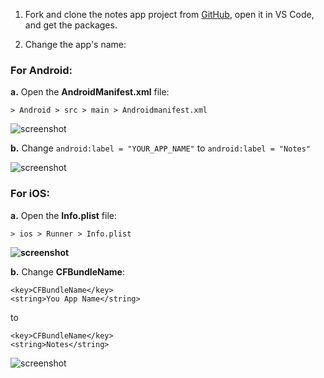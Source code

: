 1. Fork and clone the notes app project from [GitHub](https://github.com/Northwest-content/flutter_notes_app), open it in VS Code, and get the packages.

2. Change the app's name:

### For **Android**:

**a.** Open the **AndroidManifest.xml** file:

    > Android > src > main > Androidmanifest.xml

![screenshot](https://lh6.googleusercontent.com/r0RfUXuSq0XVnd3-1GH0mnCzB5JE_GyF85nBNSpFKco1oUdvGK_twYNIsVnYJ2ncBhSuA2Jt-91I7Wssd1sA7uc_KuSUZiDulyMNZCR0ZU8Pv_z7xmCkEZXPGzo433D_5oATiZd8)

**b.** Change `android:label = "YOUR_APP_NAME"` to `android:label = "Notes"`

![screenshot](https://lh3.googleusercontent.com/P8hqQ4BOBcCVi4bpPmf6y-nxiQczizQpPJu0KiLTBKIdKPJaFixXKNfuKRk_-Jm5RIoCLQi2i96rkHD-_F7H-f0BzPOjgvJuc4mV3HyCF8C39EfSn5MyW4IhFGWofOCesaLuNmiM)

### For **iOS**:

**a.** Open the **Info.plist** file:

    > ios > Runner > Info.plist

**![screenshot](https://lh5.googleusercontent.com/mezLt34-6O9yN2Xk6K8hKDXjgdIQC4o7d-Xmy-4ChyvXduXp5S8VM4MwsEtSgIQeKgVbB8RJSxlsoGy2963ScpL9A1oZhPa0_wMV5SfVibMVIGcBFVMg2f3j94VW5BxAjT_fpQsC)**

**b.** Change **CFBundleName**:

```
<key>CFBundleName</key>
<string>You App Name</string>
```

to

```
<key>CFBundleName</key>
<string>Notes</string>
```

![screenshot](https://lh5.googleusercontent.com/zGFsxiKuhUcTpDtkWLJsRbB5lv6Dzb3Y0NGuj38UnaeeZyOBZQY24pAa3cUYM8Gs-H1RkVBT6ssmO1kxeij9RfoXGuYURcLPZqhCUmjKUVJiXQHJFPzmlg1AWOz1WCIcp4sCzWdR)
